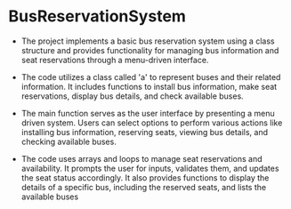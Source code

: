 # BusReservationSystem

- The project implements a basic bus reservation system using a class structure and provides functionality for managing bus information and seat reservations through a menu-driven interface.

- The code utilizes a class called 'a' to represent buses and their related information. It includes functions to install bus information, make seat reservations, display bus details, and check available buses.

- The main function serves as the user interface by presenting a menu driven system. Users can select options to perform various actions like installing bus information, reserving seats, viewing bus details, and checking available buses.

- The code uses arrays and loops to manage seat reservations and availability. It prompts the user for inputs, validates them, and updates the seat status accordingly. It also provides functions to display the details of a specific bus, including the reserved seats, and lists the available buses
